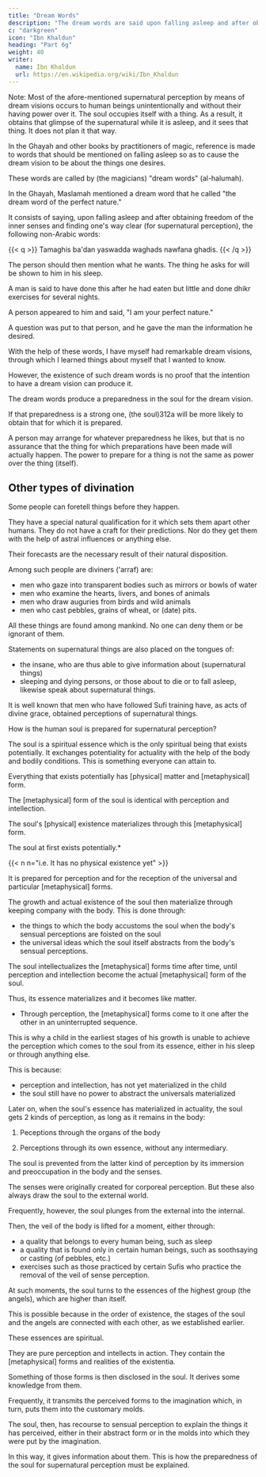 ```yaml
---
title: "Dream Words"
description: "The dream words are said upon falling asleep and after obtaining freedom of the inner senses"
c: "darkgreen"
icon: "Ibn Khaldun"
heading: "Part 6g"
weight: 40
writer:
  name: Ibn Khaldun
  url: https://en.wikipedia.org/wiki/Ibn_Khaldun
---
```




Note: Most of the afore-mentioned supernatural perception by means of dream visions occurs to human beings unintentionally and without their having power over it. The soul occupies itself with a thing. As a result, it obtains that glimpse of the supernatural while it is asleep, and it sees that thing. It does not plan it that way.

In the Ghayah and other books by practitioners of magic, reference is made to words that should be mentioned on falling asleep so as to cause the dream vision to be about the things one desires. 

These words are called by (the magicians) "dream words" (al-halumah). 

In the Ghayah, Maslamah mentioned a dream word that he called "the dream word of the perfect nature." 

It consists of saying, upon falling asleep and after obtaining freedom of the inner senses and finding one's way clear (for supernatural perception), the following non-Arabic words: 

{{< q >}}
Tamaghis ba'dan yaswadda waghads nawfana ghadis.
{{< /q >}}

<!-- 311 -->

The person should then mention what he wants. The thing he asks for will be shown to him in his sleep.

<!-- 312 -->
A man is said to have done this after he had eaten but little and done dhikr exercises for several nights. 

A person appeared to him and said, "I am your perfect nature." 

A question was put to that person, and he gave the man the information he desired.

With the help of these words, I have myself had remarkable dream visions, through which I learned things about myself that I wanted to know. 

However, the existence of such dream words is no proof that the intention to have a dream vision can produce it. 

The dream words produce a preparedness in the soul for the dream vision. 

If that preparedness is a strong one, (the soul)312a will be more likely to obtain that for which it is prepared. 

A person may arrange for whatever preparedness he likes, but that is no assurance that the thing for which preparations have been made will actually happen. The power to prepare for a thing is not the same as power over the thing (itself). 

<!-- This should be known and considered in similar cases. -->


## Other types of divination

Some people can foretell things before they happen. 

They have a special natural qualification for it which sets them apart other humans. They do not have a craft for their predictions. Nor do they get them with the help of astral influences or anything else.

Their forecasts are the necessary result of their natural disposition.

Among such people are diviners ('arraf) are:
- men who gaze into transparent bodies such as mirrors or bowls of water
- men who examine the hearts, livers, and bones of animals
- men who draw auguries from birds and wild animals
- men who cast pebbles, grains of wheat, or (date) pits. 

All these things are found among mankind. No one can deny them or be ignorant of them. 

Statements on supernatural things are also placed on the tongues of:
- the insane, who are thus able to give information about (supernatural things)
- sleeping and dying persons, or those about to die or to fall asleep, likewise speak about supernatural things.

It is well known that men who have followed Sufi training have, as acts of divine grace, obtained perceptions of supernatural things.


How is the human soul is prepared for supernatural perception?

The soul is a spiritual essence which is the only spiritual being that exists potentially. It exchanges potentiality for actuality with the help of the body and bodily conditions. This is something everyone can attain to.

Everything that exists potentially has [physical] matter and [metaphysical] form.

The [metaphysical] form of the soul is identical with perception and intellection. 

The soul's [physical] existence materializes through this [metaphysical] form.  

The soul at first exists potentially.*

{{< n n="i.e. It has no physical existence yet" >}} 

It is prepared for perception and for the reception of the universal and particular [metaphysical] forms. 

The growth and actual existence of the soul then materialize through keeping company with the body. This is done through:
- the things to which the body accustoms the soul when the body's sensual perceptions are foisted on the soul
- the universal ideas which the soul itself abstracts from the body's sensual perceptions.

The soul intellectualizes the [metaphysical] forms time after time, until perception and intellection become the actual [metaphysical] form of the soul.

Thus, its essence materializes and it becomes like matter. 
- Through perception, the [metaphysical] forms come to it one after the other in an uninterrupted sequence.

This is why a child in the earliest stages of his growth is unable to achieve the perception which comes to the soul from its essence, either in his sleep or through anything else.

 <!-- removal (of the veil of sense perception), 315 or   -->

This is because:
- perception and intellection, has not yet materialized in the child
- the soul still have no power to abstract the universals materialized
<!-- For the form of the soul, which is its very essence, namely, perception and intellection, has not yet materialized (in the child). -->


Later on, when the soul's essence has materialized in actuality, the soul gets 2 kinds of perception, as long as it remains in the body:

1. Peceptions through the organs of the body

<!-- , for which the soul is enabled by the corporeal perceptions, and the other through  -->

2. Perceptions through its own essence, without any intermediary. 


The soul is prevented from the latter kind of perception by its immersion and preoccupation in the body and the senses.

<!-- , and the preoccupations of (body and senses). -->

The senses were originally created for corporeal perception. But these also always draw the soul to the external world. 

Frequently, however, the soul plunges from the external into the internal. 

Then, the veil of the body is lifted for a moment, either through:
- a quality that belongs to every human being, such as sleep
- a quality that is found only in certain human beings, such as soothsaying or casting (of pebbles, etc.)
- exercises such as those practiced by certain Sufis who practice the removal of the veil of sense perception.

At such moments, the soul turns to the essences of the highest group (the angels), which are higher than itself. 

This is possible because in the order of existence, the stages of the soul and the angels are connected with each other, as we established earlier. 
<!-- 317  -->

These essences are spiritual. 

They are pure perception and intellects in action. They contain the [metaphysical] forms and realities of the existentia. 

Something of those forms is then disclosed in the soul. It derives some knowledge from them. 

Frequently, it transmits the perceived forms to the imagination which, in turn, puts them into the customary molds. 

The soul, then, has recourse to sensual perception to explain the things it has perceived, either in their abstract form or in the molds into which they were put by the imagination. 

In this way, it gives information about them. This is how the preparedness of the soul for supernatural perception must be explained.
